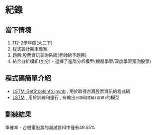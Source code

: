 # 紀錄
## 當下情境
1. 112-2學年度(大二下)
2. 程式設計期末專案
3. 題目:股票資訊查詢系統(老師給予題目)
4. 結合分析模組(加分) - 選擇了進階分析模型(機器學習/深度學習預測股票)
## 程式碼簡單介紹
- [LSTM_GetStcokInfo.ipynb](./LSTM/LSTM_GetStcokInfo.ipynb) , 用於取得台灣股票資訊的程式碼
- [LSTM](./LSTM/LSTM_Train_Use.ipynb) , 用於訓練和運行 , 有輸出`分類`和`連續(迴歸)`的模型
## 訓練結果
準確率 - 台機電股票的測試資料中僅有49.55%